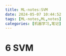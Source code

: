 ```yaml
---
title: ML-notes:SVM 
date: 2024-05-07 10:44:52
tags: [ML-notes,ML,notes]
categories: [机器学习,笔记]
---
```


# 6 SVM
